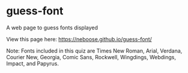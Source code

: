 # guess-font
A web page to guess fonts displayed

View this page here: https://neboose.github.io/guess-font/

Note: Fonts included in this quiz are Times New Roman, Arial, Verdana, Courier New, Georgia, Comic Sans, Rockwell, Wingdings, Webdings, Impact, and Papyrus.